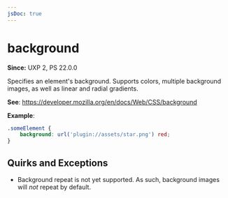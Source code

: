 ```yaml
---
jsDoc: true
---
```

# background

**Since:**  UXP 2, PS 22.0.0

Specifies an element's background. Supports colors, multiple background images, as well as linear and radial gradients.

**See**: https://developer.mozilla.org/en/docs/Web/CSS/background

**Example**:

```css
.someElement {
    background: url('plugin://assets/star.png') red;
}
```

## Quirks and Exceptions

* Background repeat is not yet supported. As such, background images will *not* repeat by default.